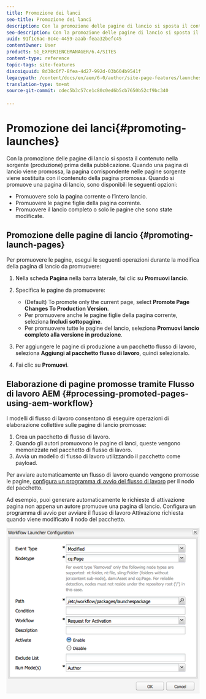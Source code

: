 ```yaml
---
title: Promozione dei lanci
seo-title: Promozione dei lanci
description: Con la promozione delle pagine di lancio si sposta il contenuto nella sorgente (produzione) prima della pubblicazione. Quando una pagina di lancio viene promossa, la pagina corrispondente nelle pagine sorgente viene sostituita con il contenuto della pagina promossa.
seo-description: Con la promozione delle pagine di lancio si sposta il contenuto nella sorgente (produzione) prima della pubblicazione. Quando una pagina di lancio viene promossa, la pagina corrispondente nelle pagine sorgente viene sostituita con il contenuto della pagina promossa.
uuid: 91f1c6ac-8c4e-4459-aaab-feaa32befc45
contentOwner: User
products: SG_EXPERIENCEMANAGER/6.4/SITES
content-type: reference
topic-tags: site-features
discoiquuid: 8d38c6f7-8fea-4d27-992d-03b604b9541f
legacypath: /content/docs/en/aem/6-0/author/site-page-features/launches
translation-type: tm+mt
source-git-commit: cdec5b3c57ce1c80c0ed6b5cb7650b52cf9bc340

---
```



# Promozione dei lanci{#promoting-launches}

Con la promozione delle pagine di lancio si sposta il contenuto nella sorgente (produzione) prima della pubblicazione. Quando una pagina di lancio viene promossa, la pagina corrispondente nelle pagine sorgente viene sostituita con il contenuto della pagina promossa. Quando si promuove una pagina di lancio, sono disponibili le seguenti opzioni:

* Promuovere solo la pagina corrente o l’intero lancio.
* Promuovere le pagine figlie della pagina corrente.
* Promuovere il lancio completo o solo le pagine che sono state modificate.

## Promozione delle pagine di lancio {#promoting-launch-pages}

Per promuovere le pagine, esegui le seguenti operazioni durante la modifica della pagina di lancio da promuovere:

1. Nella scheda **Pagina** nella barra laterale, fai clic su **Promuovi lancio**.
1. Specifica le pagine da promuovere:

   * (Default) To promote only the current page, select **Promote Page Changes To Production Version**.
   * Per promuovere anche le pagine figlie della pagina corrente, seleziona **Includi sottopagine**.
   * Per promuovere tutte le pagine del lancio, seleziona **Promuovi lancio completo alla versione in produzione**.

1. Per aggiungere le pagine di produzione a un pacchetto flusso di lavoro, seleziona **Aggiungi al pacchetto flusso di lavoro**, quindi selezionalo.
1. Fai clic su **Promuovi**.

## Elaborazione di pagine promosse tramite Flusso di lavoro AEM {#processing-promoted-pages-using-aem-workflow}

I modelli di flusso di lavoro consentono di eseguire operazioni di elaborazione collettive sulle pagine di lancio promosse:

1. Crea un pacchetto di flusso di lavoro.
1. Quando gli autori promuovono le pagine di lanci, queste vengono memorizzate nel pacchetto di flusso di lavoro.
1. Avvia un modello di flusso di lavoro utilizzando il pacchetto come payload.

Per avviare automaticamente un flusso di lavoro quando vengono promosse le pagine, [configura un programma di avvio del flusso di lavoro](/help/sites-administering/workflows-starting.md#workflows-launchers) per il nodo del pacchetto.

Ad esempio, puoi generare automaticamente le richieste di attivazione pagina non appena un autore promuove una pagina di lancio. Configura un programma di avvio per avviare il flusso di lavoro Attivazione richiesta quando viene modificato il nodo del pacchetto.

![chlimage_1-136](assets/chlimage_1-136.png)

